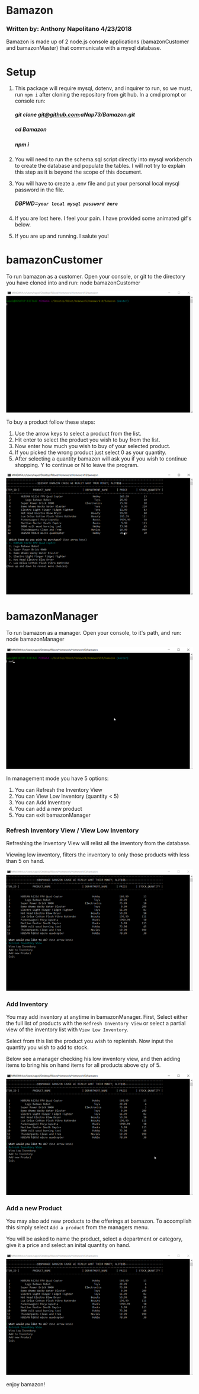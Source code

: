 # Bamazon 
### Written by: Anthony Napolitano 4/23/2018
Bamazon is made up of 2 node.js console applications (bamazonCustomer and bamazonMaster) that communicate with a mysql database.

# Setup

1) This package will require mysql, dotenv, and inquirer to run, so we must,
   run `npm i` after cloning the repository from git hub. In a cmd prompt or console run:
   
   ##### git clone git@github.com:aNap73/Bamazon.git
   ##### cd Bamazon
   ##### npm i
    
2) You will need to run the schema.sql script directly into mysql workbench to create the
   database and populate the tables.  I will not try to explain this step as it is beyond the scope of this document.

3) You will have to create a .env file and put your personal local mysql password in the file.
   ##### DBPWD=`your local mysql password here`

4) If you are lost here. I feel your pain. I have provided some animated gif's below.

5) If you are up and running. I salute you!     

# bamazonCustomer

To run bamazon as a customer. Open your console, or git to the directory you have cloned into and run: node bamazonCustomer

![startup bamazon](./bc1.gif "Start bamazonCustomer")

To buy a product follow these steps:

1) Use the arrow keys to select a product from the list.
2) Hit enter to select the product you wish to buy from the list.
3) Now enter how much you wish to buy of your selected product.
4) If you picked the wrong product just select 0 as your quantity. 
5) After selecting a quantity bamazon will ask you if you wish to continue shopping. Y to continue or N to leave the program.

![purchase bamazon](./bc2.gif "Buy!")

# bamazonManager    

To run bamazon as a manager. Open your console, to it's path, and run: node bamazonManager

![manage bamazon](./bm1.gif "Start bamazonManagaer")

In management mode you have 5 options:

1) You can Refresh the Inventory View
2) You can View Low Inventory (quantity < 5)
3) You can Add Inventory
4) You can add a new product
5) You can exit bamazonManager

### Refresh Inventory View / View Low Inventory

Refreshing the Inventory View will relist all the inventory from the database. 

Viewing low inventory, filters the inventory to only those products with less than 5 on hand.

![manager views](./bm2.gif "View bamazonManagaer")

### Add Inventory

You may add inventory at anytime in bamazonManager.
First, Select either the full list of products with the `Refresh Inventory View` 
or select a partial view of the inventory list with `View Low Inventory`.

Select from this list the product you wish to replenish.
Now input the quantity you wish to add to stock.

Below see a manager checking his low inventory view, and then adding items to bring his on hand items for all products above qty of 5.

![manager receive](./bm3.gif "Receive bamazonManagaer")

### Add a new Product

You may also add new products to the offerings at bamazon. To accomplish this simply select `Add a product` from the managers menu.

You will be asked to name the product, select a department or category, give it a price and select an inital quantity on hand.

![manager new product](./bm4.gif "New product bamazonManagaer")

enjoy bamazon!

